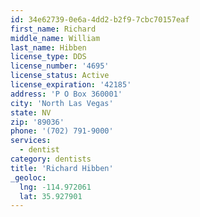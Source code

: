 ```yaml
---
id: 34e62739-0e6a-4dd2-b2f9-7cbc70157eaf
first_name: Richard
middle_name: William
last_name: Hibben
license_type: DDS
license_number: '4695'
license_status: Active
license_expiration: '42185'
address: 'P O Box 360001'
city: 'North Las Vegas'
state: NV
zip: '89036'
phone: '(702) 791-9000'
services:
  - dentist
category: dentists
title: 'Richard Hibben'
_geoloc:
  lng: -114.972061
  lat: 35.927901
---
```

